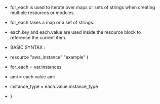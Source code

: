 * for_each is used to iterate over maps or sets of strings when creating multiple resources or modules.

* for_each takes a map or a set of strings.
* each.key and each.value are used inside the resource block to reference the current item.

* BASIC SYNTAX : 

* resource "aws_instance" "example" {
*  for_each = var.instances

*  ami           = each.value.ami
*  instance_type = each.value.instance_type
* }
